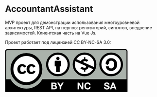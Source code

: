 # AccountantAssistant
MVP проект для демонстрации использования многоуровневой архитектуры, REST API, паттернов: репозиторий, синглтон, внедрение зависимостей. Клиентская часть на Vue Js.

Проект работает под лицензией CC BY-NC-SA 3.0:

![Image of LICENSE](https://github.com/OlegNaraevskiy/AccountantAssistant/blob/main/by-nc-sa.png)
